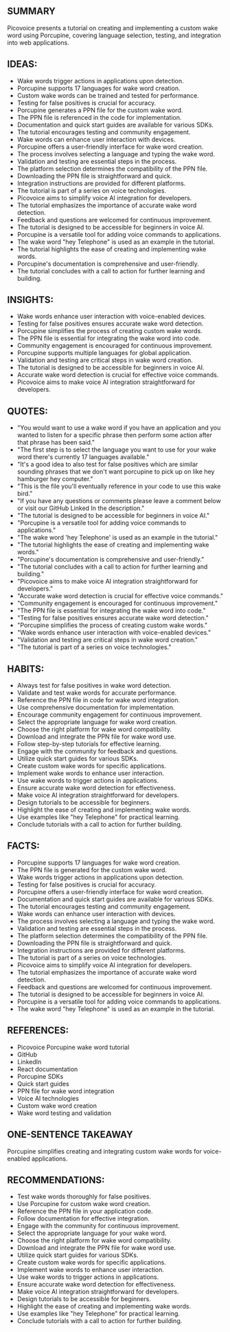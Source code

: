 ## SUMMARY
Picovoice presents a tutorial on creating and implementing a custom wake word using Porcupine, covering language selection, testing, and integration into web applications.

## IDEAS:

- Wake words trigger actions in applications upon detection.
- Porcupine supports 17 languages for wake word creation.
- Custom wake words can be trained and tested for performance.
- Testing for false positives is crucial for accuracy.
- Porcupine generates a PPN file for the custom wake word.
- The PPN file is referenced in the code for implementation.
- Documentation and quick start guides are available for various SDKs.
- The tutorial encourages testing and community engagement.
- Wake words can enhance user interaction with devices.
- Porcupine offers a user-friendly interface for wake word creation.
- The process involves selecting a language and typing the wake word.
- Validation and testing are essential steps in the process.
- The platform selection determines the compatibility of the PPN file.
- Downloading the PPN file is straightforward and quick.
- Integration instructions are provided for different platforms.
- The tutorial is part of a series on voice technologies.
- Picovoice aims to simplify voice AI integration for developers.
- The tutorial emphasizes the importance of accurate wake word detection.
- Feedback and questions are welcomed for continuous improvement.
- The tutorial is designed to be accessible for beginners in voice AI.
- Porcupine is a versatile tool for adding voice commands to applications.
- The wake word "hey Telephone" is used as an example in the tutorial.
- The tutorial highlights the ease of creating and implementing wake words.
- Porcupine's documentation is comprehensive and user-friendly.
- The tutorial concludes with a call to action for further learning and building.

## INSIGHTS:

- Wake words enhance user interaction with voice-enabled devices.
- Testing for false positives ensures accurate wake word detection.
- Porcupine simplifies the process of creating custom wake words.
- The PPN file is essential for integrating the wake word into code.
- Community engagement is encouraged for continuous improvement.
- Porcupine supports multiple languages for global application.
- Validation and testing are critical steps in wake word creation.
- The tutorial is designed to be accessible for beginners in voice AI.
- Accurate wake word detection is crucial for effective voice commands.
- Picovoice aims to make voice AI integration straightforward for developers.

## QUOTES:

- "You would want to use a wake word if you have an application and you wanted to listen for a specific phrase then perform some action after that phrase has been said."
- "The first step is to select the language you want to use for your wake word there's currently 17 languages available."
- "It's a good idea to also test for false positives which are similar sounding phrases that we don't want porcupine to pick up on like hey hamburger hey computer."
- "This is the file you'll eventually reference in your code to use this wake bird."
- "If you have any questions or comments please leave a comment below or visit our GitHub Linked In the description."
- "The tutorial is designed to be accessible for beginners in voice AI."
- "Porcupine is a versatile tool for adding voice commands to applications."
- "The wake word 'hey Telephone' is used as an example in the tutorial."
- "The tutorial highlights the ease of creating and implementing wake words."
- "Porcupine's documentation is comprehensive and user-friendly."
- "The tutorial concludes with a call to action for further learning and building."
- "Picovoice aims to make voice AI integration straightforward for developers."
- "Accurate wake word detection is crucial for effective voice commands."
- "Community engagement is encouraged for continuous improvement."
- "The PPN file is essential for integrating the wake word into code."
- "Testing for false positives ensures accurate wake word detection."
- "Porcupine simplifies the process of creating custom wake words."
- "Wake words enhance user interaction with voice-enabled devices."
- "Validation and testing are critical steps in wake word creation."
- "The tutorial is part of a series on voice technologies."

## HABITS:

- Always test for false positives in wake word detection.
- Validate and test wake words for accurate performance.
- Reference the PPN file in code for wake word integration.
- Use comprehensive documentation for implementation.
- Encourage community engagement for continuous improvement.
- Select the appropriate language for wake word creation.
- Choose the right platform for wake word compatibility.
- Download and integrate the PPN file for wake word use.
- Follow step-by-step tutorials for effective learning.
- Engage with the community for feedback and questions.
- Utilize quick start guides for various SDKs.
- Create custom wake words for specific applications.
- Implement wake words to enhance user interaction.
- Use wake words to trigger actions in applications.
- Ensure accurate wake word detection for effectiveness.
- Make voice AI integration straightforward for developers.
- Design tutorials to be accessible for beginners.
- Highlight the ease of creating and implementing wake words.
- Use examples like "hey Telephone" for practical learning.
- Conclude tutorials with a call to action for further building.

## FACTS:

- Porcupine supports 17 languages for wake word creation.
- The PPN file is generated for the custom wake word.
- Wake words trigger actions in applications upon detection.
- Testing for false positives is crucial for accuracy.
- Porcupine offers a user-friendly interface for wake word creation.
- Documentation and quick start guides are available for various SDKs.
- The tutorial encourages testing and community engagement.
- Wake words can enhance user interaction with devices.
- The process involves selecting a language and typing the wake word.
- Validation and testing are essential steps in the process.
- The platform selection determines the compatibility of the PPN file.
- Downloading the PPN file is straightforward and quick.
- Integration instructions are provided for different platforms.
- The tutorial is part of a series on voice technologies.
- Picovoice aims to simplify voice AI integration for developers.
- The tutorial emphasizes the importance of accurate wake word detection.
- Feedback and questions are welcomed for continuous improvement.
- The tutorial is designed to be accessible for beginners in voice AI.
- Porcupine is a versatile tool for adding voice commands to applications.
- The wake word "hey Telephone" is used as an example in the tutorial.

## REFERENCES:

- Picovoice Porcupine wake word tutorial
- GitHub
- LinkedIn
- React documentation
- Porcupine SDKs
- Quick start guides
- PPN file for wake word integration
- Voice AI technologies
- Custom wake word creation
- Wake word testing and validation

## ONE-SENTENCE TAKEAWAY
Porcupine simplifies creating and integrating custom wake words for voice-enabled applications.

## RECOMMENDATIONS:

- Test wake words thoroughly for false positives.
- Use Porcupine for custom wake word creation.
- Reference the PPN file in your application code.
- Follow documentation for effective integration.
- Engage with the community for continuous improvement.
- Select the appropriate language for your wake word.
- Choose the right platform for wake word compatibility.
- Download and integrate the PPN file for wake word use.
- Utilize quick start guides for various SDKs.
- Create custom wake words for specific applications.
- Implement wake words to enhance user interaction.
- Use wake words to trigger actions in applications.
- Ensure accurate wake word detection for effectiveness.
- Make voice AI integration straightforward for developers.
- Design tutorials to be accessible for beginners.
- Highlight the ease of creating and implementing wake words.
- Use examples like "hey Telephone" for practical learning.
- Conclude tutorials with a call to action for further building.
